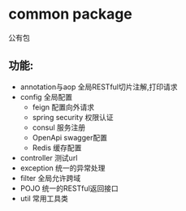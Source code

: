 # common package

公有包

## 功能:

- annotation与aop 全局RESTful切片注解,打印请求
- config 全局配置
    - feign 配置向外请求
    - spring security 权限认证
    - consul 服务注册
    - OpenApi swagger配置
    - Redis 缓存配置 
- controller 测试url
- exception 统一的异常处理
- filter 全局允许跨域
- POJO 统一的RESTful返回接口
- util 常用工具类
